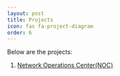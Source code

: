 ```yaml
---
layout: post
title: Projects
icon: fas fa-project-diagram
order: 6
---
```


Below are the projects:

1. [Network Operations Center(NOC)](/projects/noc)